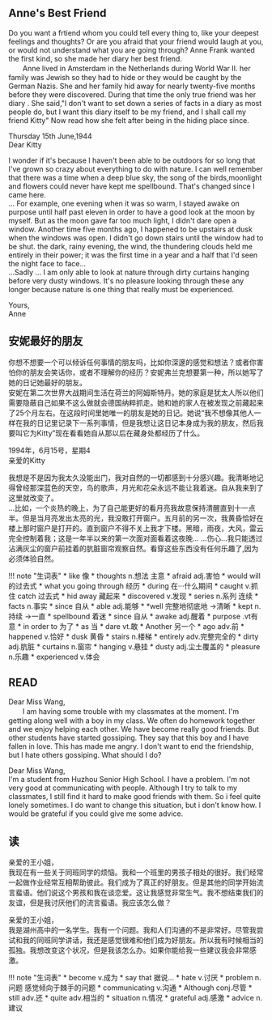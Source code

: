 Anne's Best Friend
------------------
Do you want a frtiend whom you could tell every thing to, like your deepest feelings and thoughts? Or are you afraid that your friend would laugh at you, or would not understand what you are going through? Anne Frank wanted the first kind, so she made her diary her best friend.  
　　Anne lived in Amsterdam in the Netherlands during World War II. her family was Jewish so they had to hide or they would be caught by the German Nazis. She and her family hid away for nearly twenty-five months before they were discovered. During that time the only true friend was her diary . She said,"I don't want to set down a series of facts in a diary as most people do, but I want this diary itself to be my friend, and I shall call my friend Kitty" Now read how she felt after being in the hiding place since.  
  
Thursday 15th June,1944  
Dear Kitty  

I wonder if it's because I haven't been able to be outdoors for so long that I've grown so crazy about everything to do with nature. I can well remember that there was a time when a deep blue sky<!---->, the song of the birds,moonlight and flowers could never have kept me spellbound. That's changed since I came here.  
... For example, one evening when it was so warm, I stayed awake on purpose until half past eleven in order to have a good look at the moon by myself. But as the moon gave far too much light, I didn't dare open a window. Another time five months ago, I happened to be upstairs at dusk when the windows was open. I didn't go down stairs until the window had to be shut. the dark, rainy evening, the wind, the thundering clouds held me entirely in their power; it was the first time in a year and a half that I'd seen the night face to face...  
...Sadly ... I am only able to look at nature through dirty curtains hanging before very dusty windows. It's no pleasure looking through these any longer because nature is one thing that really must be experienced.  
<!--
no blabla any longer
就是blabla，but not any longer
-->
Yours,  
Anne  


安妮最好的朋友
-------------
你想不想要一个可以倾诉任何事情的朋友吗，比如你深邃的感觉和想法？或者你害怕你的朋友会笑话你，或者不理解你的经历？安妮弗兰克想要第一种，所以她写了她的日记她最好的朋友。  
安妮在第二次世界大战期间生活在荷兰的阿姆斯特丹。她的家庭是犹太人所以他们需要隐蔽自己如果不这么做就会德国纳粹抓走。她和她的家人在被发现之前藏起来了25个月左右。在这段时间里她唯一的朋友是她的日记。她说“我不想像其他人一样在我的日记里记录下一系列事情，但是我想让这日记本身成为我的朋友，然后我要叫它为Kitty”现在看看她自从那以后在藏身处都经历了什么。  

1994年，6月15号，星期4  
亲爱的Kitty  

我想是不是因为我太久没能出门，我对自然的一切都感到十分感兴趣。我清晰地记得曾经那深蓝色的天空，鸟的歌声，月光和花朵永远不能让我着迷。自从我来到了这里就改变了。  
...比如，一个炎热的晚上，为了自己能更好的看月亮我故意保持清醒直到十一点半。但是当月亮发出太亮的光，我没敢打开窗户。五月前的另一次，我黄昏恰好在楼上那时窗户是打开的。直到窗户不得不关上我才下楼。黑暗，雨夜，大风，雷云完全控制着我；这是一年半以来的第一次面对面看着这夜晚...
...伤心...我只能透过沾满灰尘的窗户前挂着的肮脏窗帘观察自然。看穿这些东西没有任何乐趣了,因为必须体验自然。


!!! note "生词表"
    * like 像
    * thoughts n.想法 主意
    * afraid adj.害怕
    * would will的过去式
    * what you going through 经历
    * during 在···什么期间
    * caught v.抓住 catch 过去式
    * hid away 藏起来
    * discovered v.发现
    * series n.系列 连续
    * facts n.事实
    * since 自从
    * able adj.能够
    * *well 完整地彻底地 ->清晰
    * kept n.持续 ->一直
    * spellbound 着迷
    * since 自从
    * awake adj.醒着
    * purpose .vt有意
    * in order to 为了
    * as 当
    * dare vt.敢
    * Another 另一个
    * ago adv.前
    * happened v.恰好
    * dusk 黄昏
    * stairs n.楼梯
    * entirely adv.完整完全的
    * dirty adj.肮脏
    * curtains n.窗帘
    * hanging v.悬挂
    * dusty adj.尘土覆盖的
    * pleasure n.乐趣
    * experienced v.体会

READ
-----

Dear Miss Wang,  
　　I am having some trouble with my classmates at the moment. I'm getting along well with a boy in my class. We often do homework together and we enjoy helping each other. We have become really good friends. But other students have started gossiping. They say that this boy and I have fallen in love. This has made me angry. I don't want to end the friendship, but I hate others gossiping. What should I do?  

Dear Miss Wang,  
I'm a student from Huzhou Senior High School. I have a problem. I'm not very good at communicating with people. Although I try to talk to my classmates, I still find it hard to make good friends with them. So i feel quite lonely sometimes. I do want to change this situation, but i don't know how. I would be grateful if you could give me some advice.  

读
--

亲爱的王小姐，  
我现在有一些关于同班同学的烦恼。我和一个班里的男孩子相处的很好。我们经常一起做作业经常互相帮助彼此。我们成为了真正的好朋友。但是其他的同学开始流言蜚语。他们说这个男孩和我在谈恋爱。这让我感觉非常生气。我不想结束我们的友谊，但是我讨厌他们的流言蜚语。我应该怎么做？

亲爱的王小姐，  
我是湖州高中的一名学生。我有一个问题。我和人们沟通的不是非常好。尽管我尝试和我的同班同学讲话，我还是感觉很难和他们成为好朋友。所以我有时候相当的孤独。我想改变这个状况，但是我该怎么办。如果你能给我一些建议我会非常感激。

!!! note "生词表"
    * become v.成为
    * say that 据说...
    * hate v.讨厌
    * problem n.问题 感觉倾向于棘手的问题
    * communicating v.沟通
    * Although conj.尽管
    * still adv.还
    * quite adv.相当的
    * situation n.情况
    * grateful adj.感激
    * advice n.建议